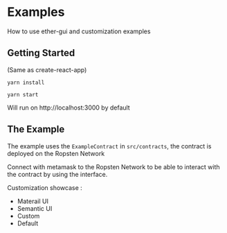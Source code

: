 # Examples

How to use ether-gui and customization examples

## Getting Started

(Same as create-react-app)

```
yarn install
```

```
yarn start
```

Will run on http://localhost:3000 by default

## The Example

The example uses the `ExampleContract` in `src/contracts`, the contract is deployed on the Ropsten Network

Connect with metamask to the Ropsten Network to be able to interact with the contract by using the interface.

Customization showcase : 
- Materail UI
- Semantic UI
- Custom
- Default